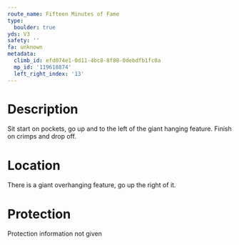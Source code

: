 ```yaml
---
route_name: Fifteen Minutes of Fame
type:
  boulder: true
yds: V3
safety: ''
fa: unknown
metadata:
  climb_id: efd074e1-0d11-4bc8-8f88-0debdfb1fc0a
  mp_id: '119618874'
  left_right_index: '13'
---
```

# Description
Sit start on pockets, go up and to the left of the giant hanging feature. Finish on crimps and drop off.

# Location
There is a giant overhanging feature, go up the right of it.

# Protection
Protection information not given
